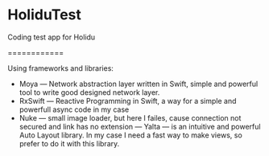 # HoliduTest

Coding test app for Holidu

============

Using frameworks and libraries:
 - Moya — Network abstraction layer written in Swift, simple and powerful tool to write good designed network layer.
 - RxSwift — Reactive Programming in Swift, a way for a simple and powerfull async code in my case
 - Nuke — small image loader, but here I failes, cause connection not secured and link has no extension
 — Yalta — is an intuitive and powerful Auto Layout library. In my case I need a fast way to make views, so prefer to do it with this library.